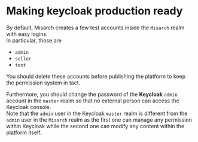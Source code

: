 # Making keycloak production ready

By default, Misarch creates a few test accounts inside the `Misarch` realm with easy logins.\
In particular, those are
- `admin`
- `seller`
- `test`

You should delete these accounts before publishing the platform to keep the permission system in tact.

Furthermore, you should change the password of the **Keycloak** `admin` account in the `master` realm so that no external person can access the Keycloak console.\
Note that the `admin` user in the Keycloak `master` realm is different from the `admin` user in the `Misarch` realm as the first one can manage any permission within Keycloak while the second one can modify any content within the platform itself.
